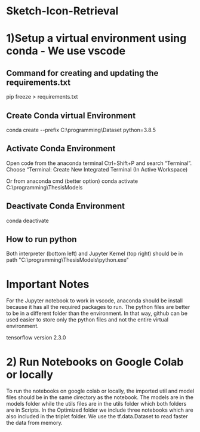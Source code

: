 # Sketch-Icon-Retrieval

# 1)Setup a virtual environment using conda - We use vscode
## Command for creating and updating the requirements.txt
pip freeze > requirements.txt

## Create Conda virtual Environment
conda create --prefix C:\programming\Dataset python=3.8.5

## Activate Conda Environment
Open code from the anaconda terminal
Ctrl+Shift+P and search “Terminal”.
Choose “Terminal: Create New Integrated Terminal (In Active Workspace)

Or from anaconda cmd (better option)
conda activate C:\programming\ThesisModels

## Deactivate Conda Environment
conda deactivate

## How to run python
Both interpreter (bottom left) and Jupyter Kernel (top right) should be in path "C:\programming\ThesisModels\python.exe"

# Important Notes
For the Jupyter notebook to work in vscode, anaconda should be install because it has all the required
packages to run.
The python files are better to be in a different folder than the environment. In that way, github can be used easier to store only the python files and not the entire virtual environment.

tensorflow version 2.3.0

# 2) Run Notebooks on Google Colab or locally
To run the notebooks on google colab or locally, the imported util and model files should be in the same directory as the notebook.
The models are in the models folder while the utils files are in the utils folder which both folders are in Scripts.
In the Optimized folder we include three notebooks which are also included in the triplet folder. We use the tf.data.Dataset to read faster the data from memory.
